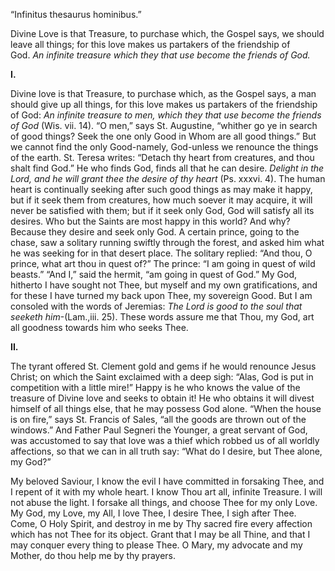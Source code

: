 
“Infinitus thesaurus hominibus.”

Divine Love is that Treasure, to purchase which, the Gospel says, we should leave all things; for this love makes us partakers of the friendship of God. _An infinite treasure which they that use become the friends of God._

**I.**

Divine love is that Treasure, to purchase which, as the Gospel says, a man should give up all things, for this love makes us partakers of the friendship of God: _An infinite treasure to men, which they that use become the friends of God_ (Wis. vii. 14). “O men,” says St. Augustine, “whither go ye in search of good things? Seek the one only Good in Whom are all good things.” But we cannot find the only Good-namely, God-unless we renounce the things of the earth. St. Teresa writes: “Detach thy heart from creatures, and thou shalt find God.” He who finds God, finds all that he can desire. _Delight in the Lord, and he will grant thee the desire of thy heart_ (Ps. xxxvi. 4). The human heart is continually seeking after such good things as may make it happy, but if it seek them from creatures, how much soever it may acquire, it will never be satisfied with them; but if it seek only God, God will satisfy all its desires. Who but the Saints are most happy in this world? And why? Because they desire and seek only God. A certain prince, going to the chase, saw a solitary running swiftly through the forest, and asked him what he was seeking for in that desert place. The solitary replied: “And thou, O prince, what art thou in quest of?” The prince: “I am going in quest of wild beasts.” “And I,” said the hermit, “am going in quest of God.” My God, hitherto I have sought not Thee, but myself and my own gratifications, and for these I have turned my back upon Thee, my sovereign Good. But I am consoled with the words of Jeremias: _The Lord is good to the soul that seeketh him_-(Lam.,iii. 25). These words assure me that Thou, my God, art all goodness towards him who seeks Thee.

**II.**

The tyrant offered St. Clement gold and gems if he would renounce Jesus Christ; on which the Saint exclaimed with a deep sigh: “Alas, God is put in competition with a little mire!” Happy is he who knows the value of the treasure of Divine love and seeks to obtain it! He who obtains it will divest himself of all things else, that he may possess God alone. “When the house is on fire,” says St. Francis of Sales, “all the goods are thrown out of the windows.” And Father Paul Segneri the Younger, a great servant of God, was accustomed to say that love was a thief which robbed us of all worldly affections, so that we can in all truth say: “What do I desire, but Thee alone, my God?”

My beloved Saviour, I know the evil I have committed in forsaking Thee, and I repent of it with my whole heart. I know Thou art all, infinite Treasure. I will not abuse the light. I forsake all things, and choose Thee for my only Love. My God, my Love, my All, I love Thee, I desire Thee, I sigh after Thee. Come, O Holy Spirit, and destroy in me by Thy sacred fire every affection which has not Thee for its object. Grant that I may be all Thine, and that I may conquer every thing to please Thee. O Mary, my advocate and my Mother, do thou help me by thy prayers.

